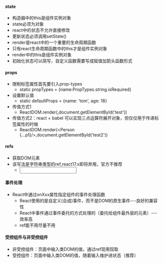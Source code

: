 #### state
- 构造器中的this是组件实例对象
- state必须为对象
- react中的状态不允许直接修改
- 更新状态必须调用setState()
- render是react中的一个重要的生命周期函数
- 只有react生命周期函数中的this才是组件实例对象
- render中的this是组件实例对象
- 初始化状态可以简写，自定义函数需要写成赋值加箭头函数形式

#### props
- 限制标签属性首先要引入prop-types
  - static propTypes = {name:PropTypes.string.isRequired}
- 设置默认值
  - static defaultProps = {name: 'tom', age: 18}
- 传值方式1
  - ReactDOM.render(<Person name="超哥" age={19} sex="男"/>,document.getElementById('test'))
- 传值方式2：react + babel 可以实现三点运算符展开对象，但仅仅用于传递标签属性的时候
  - ReactDOM.render(<Person {...p1}/>,document.getElementById('test2')) 

#### refs
- 获取DOM元素
- 该写法是字符串类型的ref,react17.x即将弃用，官方不推荐
  - <input ref="userinput" type="text"/>

#### 事件处理
- React中通过onXxx属性指定组件的事件处理函数
  - React使用的是自定义(合成)事件，而不是DOM的原生事件---良好的兼容性
  - React中事件通过事件委托的方式处理的（委托给组件最外层的元素）---效率高
  - ref能不用尽量不用

#### 受控组件与非受控组件
- 非受控组件：页面中输入类DOM的值，通过ref现用现取
- 受控组件：页面中输入类DOM的值，随着输入维护进状态（推荐）